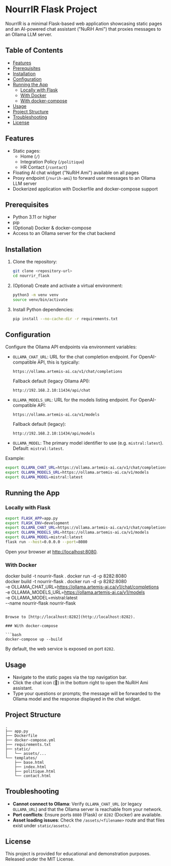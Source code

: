 # NourrIR Flask Project

NourrIR is a minimal Flask-based web application showcasing static pages and an AI-powered chat assistant ("NuRiH Ami") that proxies messages to an Ollama LLM server.

## Table of Contents

- [Features](#features)
- [Prerequisites](#prerequisites)
- [Installation](#installation)
- [Configuration](#configuration)
- [Running the App](#running-the-app)
  - [Locally with Flask](#locally-with-flask)
  - [With Docker](#with-docker)
  - [With docker-compose](#with-docker-compose)
- [Usage](#usage)
- [Project Structure](#project-structure)
- [Troubleshooting](#troubleshooting)
- [License](#license)

## Features

- Static pages:
  - Home (`/`)
  - Integration Policy (`/politique`)
  - HR Contact (`/contact`)
- Floating AI chat widget ("NuRiH Ami") available on all pages
- Proxy endpoint (`/nurih-ami`) to forward user messages to an Ollama LLM server
- Dockerized application with Dockerfile and docker-compose support

## Prerequisites

- Python 3.11 or higher
- pip
- (Optional) Docker & docker-compose
- Access to an Ollama server for the chat backend

## Installation

1. Clone the repository:

   ```bash
   git clone <repository-url>
   cd nourrir_flask
   ```

2. (Optional) Create and activate a virtual environment:

   ```bash
   python3 -m venv venv
   source venv/bin/activate
   ```

3. Install Python dependencies:

   ```bash
   pip install --no-cache-dir -r requirements.txt
   ```

## Configuration

Configure the Ollama API endpoints via environment variables:

- `OLLAMA_CHAT_URL`: URL for the chat completion endpoint. For OpenAI-compatible API, this is typically:
  ```
  https://ollama.artemis-ai.ca/v1/chat/completions
  ```
  Fallback default (legacy Ollama API):
  ```
  http://192.168.2.10:11434/api/chat
  ```
- `OLLAMA_MODELS_URL`: URL for the models listing endpoint. For OpenAI-compatible API:
  ```
  https://ollama.artemis-ai.ca/v1/models
  ```
  Fallback default (legacy):
  ```
  http://192.168.2.10:11434/api/models
  ```
- `OLLAMA_MODEL`: The primary model identifier to use (e.g. `mistral:latest`). Default: `mistral:latest`.

Example:

```bash
export OLLAMA_CHAT_URL=https://ollama.artemis-ai.ca/v1/chat/completions
export OLLAMA_MODELS_URL=https://ollama.artemis-ai.ca/v1/models
export OLLAMA_MODEL=mistral:latest
```

## Running the App

### Locally with Flask

```bash
export FLASK_APP=app.py
export FLASK_ENV=development
export OLLAMA_CHAT_URL=https://ollama.artemis-ai.ca/v1/chat/completions
export OLLAMA_MODELS_URL=https://ollama.artemis-ai.ca/v1/models
export OLLAMA_MODEL=mistral:latest
flask run --host=0.0.0.0 --port=8080
```

Open your browser at [http://localhost:8080](http://localhost:8080).

### With Docker

docker build -t nourrir-flask .
docker run -d -p 8282:8080 \
docker build -t nourrir-flask .
docker run -d -p 8282:8080 \
  -e OLLAMA_CHAT_URL=https://ollama.artemis-ai.ca/v1/chat/completions \
  -e OLLAMA_MODELS_URL=https://ollama.artemis-ai.ca/v1/models \
  -e OLLAMA_MODEL=mistral:latest \
  --name nourrir-flask nourrir-flask
```

Browse to [http://localhost:8282](http://localhost:8282).

### With docker-compose

```bash
docker-compose up --build
```

By default, the web service is exposed on port `8282`.

## Usage

- Navigate to the static pages via the top navigation bar.
- Click the chat icon (💬) in the bottom right to open the NuRiH Ami assistant.
- Type your questions or prompts; the message will be forwarded to the Ollama model and the response displayed in the chat widget.

## Project Structure

```
.
├── app.py
├── Dockerfile
├── docker-compose.yml
├── requirements.txt
├── static/
│   └── assets/...
└── templates/
    ├── base.html
    ├── index.html
    ├── politique.html
    └── contact.html
```

## Troubleshooting

- **Cannot connect to Ollama**: Verify `OLLAMA_CHAT_URL` (or legacy `OLLAMA_URL`) and that the Ollama server is reachable from your network.
- **Port conflicts**: Ensure ports `8080` (Flask) or `8282` (Docker) are available.
- **Asset loading issues**: Check the `/assets/<filename>` route and that files exist under `static/assets/`.

## License

This project is provided for educational and demonstration purposes.
Released under the MIT License.
